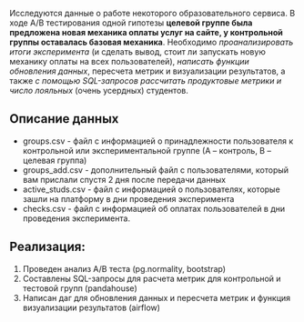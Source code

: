 Исследуются данные о работе некоторого образовательного сервиса.
В ходе A/B тестирования одной гипотезы **целевой группе была предложена новая механика оплаты услуг на сайте, у контрольной группы оставалась базовая механика**. Необходимо *проанализировать итоги эксперимента* (и сделать вывод, стоит ли запускать новую механику оплаты на всех пользователей), *написать функции обновления данных*, пересчета метрик и визуализации результатов, а также *с помощью SQL-запросов рассчитать продуктовые метрики и число лояльных* (очень усердных) студентов.  

## Описание данных ##  
- groups.csv - файл с информацией о принадлежности пользователя к контрольной или экспериментальной группе (А – контроль, B – целевая группа) 
- groups_add.csv - дополнительный файл с пользователями, который вам прислали спустя 2 дня после передачи данных  
- active_studs.csv - файл с информацией о пользователях, которые зашли на платформу в дни проведения эксперимента 
- checks.csv - файл с информацией об оплатах пользователей в дни проведения эксперимента.

## Реализация: ##  
1. Проведен анализ А/В теста (pg.normality, bootstrap)  
2. Составлены SQL-запросы для расчета метрик для контрольной и тестовой групп (pandahouse)    
3. Написан даг для обновления данных и пересчета метрик и функция визуализации результатов (airflow)
